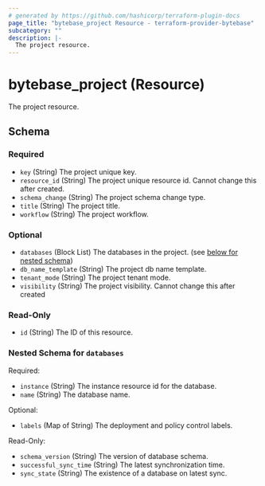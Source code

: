 ```yaml
---
# generated by https://github.com/hashicorp/terraform-plugin-docs
page_title: "bytebase_project Resource - terraform-provider-bytebase"
subcategory: ""
description: |-
  The project resource.
---
```


# bytebase_project (Resource)

The project resource.



<!-- schema generated by tfplugindocs -->
## Schema

### Required

- `key` (String) The project unique key.
- `resource_id` (String) The project unique resource id. Cannot change this after created.
- `schema_change` (String) The project schema change type.
- `title` (String) The project title.
- `workflow` (String) The project workflow.

### Optional

- `databases` (Block List) The databases in the project. (see [below for nested schema](#nestedblock--databases))
- `db_name_template` (String) The project db name template.
- `tenant_mode` (String) The project tenant mode.
- `visibility` (String) The project visibility. Cannot change this after created

### Read-Only

- `id` (String) The ID of this resource.

<a id="nestedblock--databases"></a>
### Nested Schema for `databases`

Required:

- `instance` (String) The instance resource id for the database.
- `name` (String) The database name.

Optional:

- `labels` (Map of String) The  deployment and policy control labels.

Read-Only:

- `schema_version` (String) The version of database schema.
- `successful_sync_time` (String) The latest synchronization time.
- `sync_state` (String) The existence of a database on latest sync.


